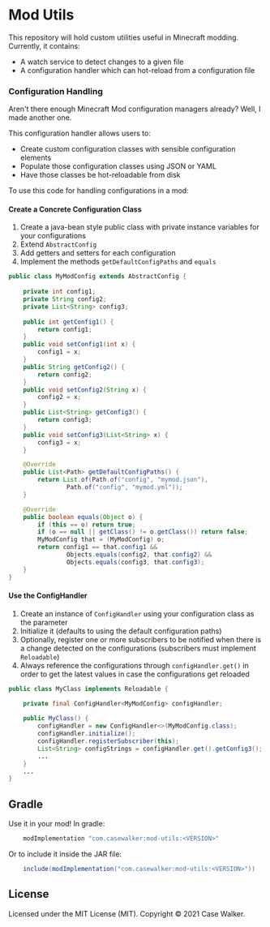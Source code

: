 # Mod Utils

This repository will hold custom utilities useful in Minecraft modding. Currently, it contains:

* A watch service to detect changes to a given file
* A configuration handler which can hot-reload from a configuration file

### Configuration Handling

Aren't there enough Minecraft Mod configuration managers already? Well, I made another one.

This configuration handler allows users to:

* Create custom configuration classes with sensible configuration elements
* Populate those configuration classes using JSON or YAML
* Have those classes be hot-reloadable from disk

To use this code for handling configurations in a mod:

#### Create a Concrete Configuration Class
1. Create a java-bean style public class with private instance variables for your configurations
2. Extend `AbstractConfig`
3. Add getters and setters for each configuration
4. Implement the methods `getDefaultConfigPaths` and `equals`


```java
public class MyModConfig extends AbstractConfig {
    
    private int config1;
    private String config2;
    private List<String> config3;
    
    public int getConfig1() {
        return config1;
    }
    public void setConfig1(int x) {
        config1 = x;
    }
    public String getConfig2() {
        return config2;
    }
    public void setConfig2(String x) {
        config2 = x;
    }
    public List<String> getConfig3() {
        return config3;
    }
    public void setConfig3(List<String> x) {
        config3 = x;
    }

    @Override
    public List<Path> getDefaultConfigPaths() {
        return List.of(Path.of("config", "mymod.json"),
                Path.of("config", "mymod.yml"));
    }

    @Override
    public boolean equals(Object o) {
        if (this == o) return true;
        if (o == null || getClass() != o.getClass()) return false;
        MyModConfig that = (MyModConfig) o;
        return config1 == that.config1 &&
                Objects.equals(config2, that.config2) &&
                Objects.equals(config3, that.config3);
    }
}
```
#### Use the ConfigHandler

1. Create an instance of `ConfigHandler` using your configuration class as the parameter
2. Initialize it (defaults to using the default configuration paths)
3. Optionally, register one or more subscribers to be notified when there is a change detected on the configurations
(subscribers must implement `Reloadable`)
4. Always reference the configurations through `configHandler.get()` in order to get the latest values in case
the configurations get reloaded
```java
public class MyClass implements Reloadable {

    private final ConfigHandler<MyModConfig> configHandler;
    
    public MyClass() {
        configHandler = new ConfigHandler<>(MyModConfig.class);
        configHandler.initialize();
        configHandler.registerSubscriber(this);
        List<String> configStrings = configHandler.get().getConfig3();
        ...
    }
    ...
}
```

## Gradle

Use it in your mod! In gradle:
```groovy
	modImplementation "com.casewalker:mod-utils:<VERSION>"
```
Or to include it inside the JAR file:
```groovy
	include(modImplementation("com.casewalker:mod-utils:<VERSION>"))
```

## License

Licensed under the MIT License (MIT). Copyright © 2021 Case Walker.
